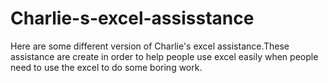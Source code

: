 # Charlie-s-excel-assisstance
Here are some different version of Charlie's excel assistance.These assistance are create in order to help people use excel easily when people need to use the excel to do some boring work.
